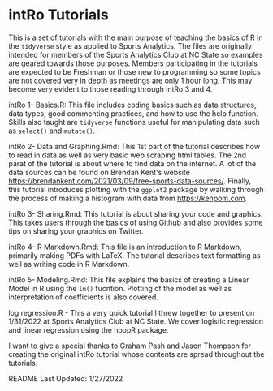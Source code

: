 # intRo Tutorials

This is a set of tutorials with the main purpose of teaching the basics of R in the `tidyverse` style as applied to Sports Analytics. The files are originally intended for members of the Sports Analytics Club at NC State so examples are geared towards those purposes. Members participating in the tutorials are expected to be Freshman or those new to programming so some topics are not covered very in depth as meetings are only 1 hour long. This may become very evident to those reading through intRo 3 and 4. 

intRo 1- Basics.R: This file includes coding basics such as data structures, data types, good commenting practices, and how to use the help function. Skills also taught are `tidyverse` functions useful for manipulating data such as `select()` and `mutate()`.

intRo 2- Data and Graphing.Rmd: This 1st part of the tutorial describes how to read in data as well as very basic web scraping html tables. The 2nd parat of the tutorial is about where to find data on the internet. A lot of the data sources can be found on Brendan Kent's website https://brendankent.com/2021/03/09/free-sports-data-sources/. Finally, this tutorial introduces plotting with the `ggplot2` package by walking through the process of making a histogram with data from https://kenpom.com.

intRo 3- Sharing.Rmd: This tutorial is about sharing your code and graphics. This takes users through the basics of using Github and also provides some tips on sharing your graphics on Twitter.

intRo 4- R Markdown.Rmd: This file is an introduction to R Markdown, primarily making PDFs with LaTeX. The tutorial describes text formatting as well as writing code in R Markdown.

intRo 5- Modeling.Rmd: This file explains the basics of creating a Linear Model in R using the `lm()` fucntion. Plotting of the model as well as interpretation of coefficients is also covered.

log regression.R - This a very quick tutorial I threw together to present on 1/31/2022 at Sports Analytics Club at NC State. We cover logistic regression and linear regression using the hoopR package.

I want to give a special thanks to Graham Pash and Jason Thompson for creating the original intRo tutorial whose contents are spread throughout the tutorials.

README Last Updated: 1/27/2022
